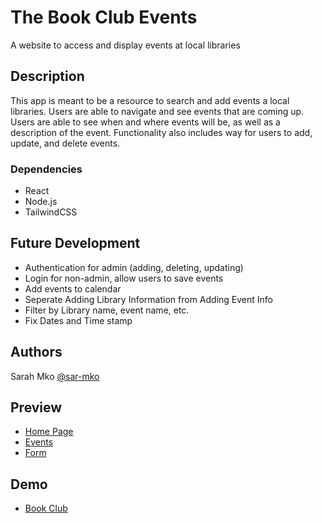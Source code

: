 # The Book Club Events

A website to access and display events at local libraries

## Description

This app is meant to be a resource to search and add events a local libraries. Users are able to navigate and see events that are coming up. Users are able to see when and where events will be, as well as a description of the event. Functionality also includes way for users to add, update, and delete events.


### Dependencies

* React
* Node.js
* TailwindCSS


## Future Development

* Authentication for admin (adding, deleting, updating)
* Login for non-admin, allow users to save events 
* Add events to calendar
* Seperate Adding Library Information from Adding Event Info
* Filter by Library name, event name, etc.
* Fix Dates and Time stamp


## Authors

Sarah Mko [@sar-mko](https://github.com/sar-mko)

## Preview
* [Home Page](src/assets/images/lib-home-img.png)
* [Events](src/assets/images/lib-events-img.png)
* [Form](src/assets/images/lib-form-img.png)

## Demo
* [Book Club](https://book-club-localevents.netlify.app)

